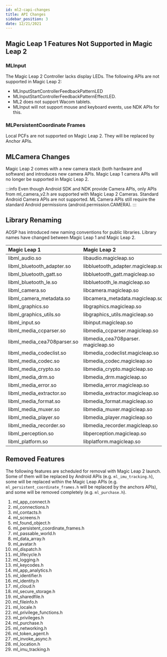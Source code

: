 ```yaml
---
id: ml2-capi-changes
title: API Changes
sidebar_position: 3
date: 12/21/2021
---
```


## Magic Leap 1 Features Not Supported in Magic Leap 2

### MLInput

The Magic Leap 2 Controller lacks display LEDs. The following APIs are not supported in Magic Leap 2:

* MLInputStartControllerFeedbackPatternLED
* MLInputStartControllerFeedbackPatternEffectLED.
* ML2 does not support Wacom tablets.
* MLInput will not support mouse and keyboard events, use NDK APIs for this.

### MLPersistentCoordinate Frames

Local PCFs are not supported on Magic Leap 2. They will be replaced by Anchor APIs.

## MLCamera Changes

Magic Leap 2 comes with a new camera stack (both hardware and software) and introduces new camera APIs. Magic Leap 1 camera APIs will no longer be supported in Magic Leap 2.

:::info
Even though Android SDK and NDK provide Camera APIs, only APIs from ml_camera_v2.h are supported with Magic Leap 2 Cameras. Standard Android Camera APIs are not supported. ML Camera APIs still require the standard Android permissions (android.permission.CAMERA).
:::

## Library Renaming

AOSP has introduced new naming conventions for public libraries. Library names have changed between Magic Leap 1 and Magic Leap 2.

|  Magic Leap 1 | Magic Leap 2 |
|:-- |:--- |
|libml_audio.so |libaudio.magicleap.so |
|libml_bluetooth_adapter.so |libbluetooth_adapter.magicleap.so |
|libml_bluetooth_gatt.so|libbluetooth_gatt.magicleap.so|
|libml_bluetooth_le.so|libbluetooth_le.magicleap.so|
|libml_camera.so|libcamera.magicleap.so|
|libml_camera_metadata.so|libcamera_metadata.magicleap.so|
|libml_graphics.so|libgraphics.magicleap.so|
|libml_graphics_utils.so|libgraphics_utils.magicleap.so|
|libml_input.so|libinput.magicleap.so|
|libml_media_ccparser.so|libmedia_ccparser.magicleap.so|
|libml_media_cea708parser.so|libmedia_cea708parser. magicleap.so|
|libml_media_codeclist.so|libmedia_codeclist.magicleap.so|
|libml_media_codec.so|libmedia_codec.magicleap.so|
|libml_media_crypto.so|libmedia_crypto.magicleap.so|
|libml_media_drm.so|libmedia_drm.magicleap.so|
|libml_media_error.so|libmedia_error.magicleap.so|
|libml_media_extractor.so|libmedia_extractor.magicleap.so|
|libml_media_format.so|libmedia_format.magicleap.so|
|libml_media_muxer.so|libmedia_muxer.magicleap.so|
|libml_media_player.so|libmedia_player.magicleap.so|
|libml_media_recorder.so|libmedia_recorder.magicleap.so|
|libml_perception.so|libperception.magicleap.so|
|libml_platform.so|libplatform.magicleap.so|

## Removed Features

The following features are scheduled for removal with Magic Leap 2 launch. Some of them will be replaced by Android APIs (e.g. `ml_imu_tracking.h`), some will be replaced within the Magic Leap APIs (e.g. `ml_persistent_coordinate_frames.h` will be replaced by the anchors APIs), and some will be removed completely (e.g. `ml_purchase.h`).

1. ml_app_connect.h
2. ml_connections.h
3. ml_contacts.h
4. ml_screens.h
5. ml_found_object.h
6. ml_persistent_coordinate_frames.h
7. ml_passable_world.h
8. ml_data_array.h
9. ml_avatar.h
10. ml_dispatch.h
11. ml_lifecycle.h
12. ml_logging.h
13. ml_keycodes.h
14. ml_app_analytics.h
15. ml_identifier.h
16. ml_identity.h
17. ml_cloud.h
18. ml_secure_storage.h
19. ml_sharedfile.h
20. ml_fileinfo.h
21. ml_locale.h
22. ml_privilege_functions.h
23. ml_privileges.h
24. ml_purchase.h
25. ml_networking.h
26. ml_token_agent.h
27. ml_invoke_async.h
28. ml_location.h
29. ml_imu_tracking.h
